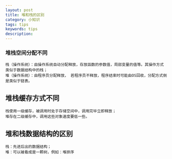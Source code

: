 ```yaml
---
layout: post
title: 堆和栈的区别
category: 小知识
tags: tips
keywords: tips
description: 
---
```




### 堆栈空间分配不同

    栈（操作系统）：由操作系统自动分配释放，存放函数的参数值，局部变量的值等。其操作方式类似于数据结构中的栈；
    堆（操作系统）：由程序员分配释放， 若程序员不释放，程序结束时可能由OS回收，分配方式倒是类似于链表。


## 堆栈缓存方式不同
    栈使用一级缓存，被调用时处于存储空间中，调用完毕立即释放；
    堆存在二级缓存中，调用这些对象速度要低一些。


## 堆和栈数据结构的区别
    栈：先进后出的数据结构；
    堆：可以被看成是一颗树，例如：堆排序


